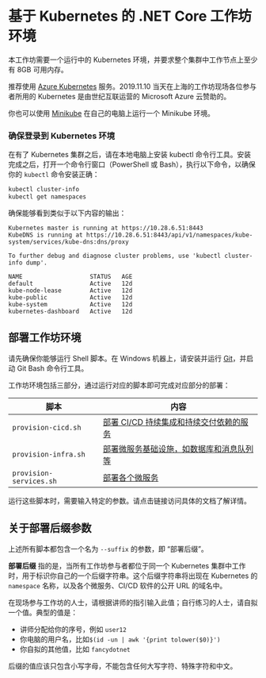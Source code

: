 
# 基于 Kubernetes 的 .NET Core 工作坊环境

本工作坊需要一个运行中的 Kubernetes 环境，并要求整个集群中工作节点上至少有 8GB 可用内存。

推荐使用 [Azure Kubernetes](https://azure.microsoft.com/zh-cn/services/kubernetes-service/) 服务。2019.11.10 当天在上海的工作坊现场各位参与者所用的 Kubernetes 是由世纪互联运营的 Microsoft Azure 云赞助的。

你也可以使用 [Minikube](https://minikube.sigs.k8s.io/) 在自己的电脑上运行一个 Minikube 环境。

### 确保登录到 Kubernetes 环境

在有了 Kubernetes 集群之后，请在本地电脑上安装 kubectl 命令行工具。安装完成之后，打开一个命令行窗口（PowerShell 或 Bash），执行以下命令，以确保你的 `kubectl` 命令安装正确：

```sh
kubectl cluster-info
kubectl get namespaces
```

确保能够看到类似于以下内容的输出：

```
Kubernetes master is running at https://10.28.6.51:8443
KubeDNS is running at https://10.28.6.51:8443/api/v1/namespaces/kube-system/services/kube-dns:dns/proxy

To further debug and diagnose cluster problems, use 'kubectl cluster-info dump'.

NAME                   STATUS   AGE
default                Active   12d
kube-node-lease        Active   12d
kube-public            Active   12d
kube-system            Active   12d
kubernetes-dashboard   Active   12d
```


## 部署工作坊环境

请先确保你能够运行 Shell 脚本。在 Windows 机器上，请安装并运行 [Git](http://git-scm.com)，并启动 Git Bash 命令行工具。

工作坊环境包括三部分，通过运行对应的脚本即可完成对应部分的部署：

| 脚本 |  内容  |
|----|----|
| `provision-cicd.sh` | [部署 CI/CD 持续集成和持续交付依赖的服务]((https://github.com/netconf-cn2019-workshop/dev-services/blob/master/CICD-DEPLOYMENT.md)) |
| `provision-infra.sh` | [部署微服务基础设施，如数据库和消息队列等]((https://github.com/netconf-cn2019-workshop/dev-services/blob/master/SERVICE-DEPLOYMENT.md)) |
| `provision-services.sh` | [部署各个微服务]((https://github.com/netconf-cn2019-workshop/dev-services/blob/master/SERVICE-DEPLOYMENT.md)) |

运行这些脚本时，需要输入特定的参数。请点击链接访问具体的文档了解详情。

## 关于部署后缀参数

上述所有脚本都包含一个名为 `--suffix` 的参数，即 “部署后缀”。

**部署后缀** 指的是，当所有工作坊参与者都位于同一个 Kubernetes 集群中工作时，用于标识你自己的一个后缀字符串。这个后缀字符串将出现在 Kubernetes 的 `namespace` 名称，以及各个微服务、CI/CD 软件的公开 URL 的域名中。

在现场参与工作坊的人士，请根据讲师的指引输入此值；自行练习的人士，请自拟一个值。典型的值是：
* 讲师分配给你的序号，例如 `user12`
* 你电脑的用户名，比如`$(id -un | awk '{print tolower($0)}')`
* 你自拟的其他值，比如 `fancydotnet`

后缀的值应该只包含小写字母，不能包含任何大写字符、特殊字符和中文。
